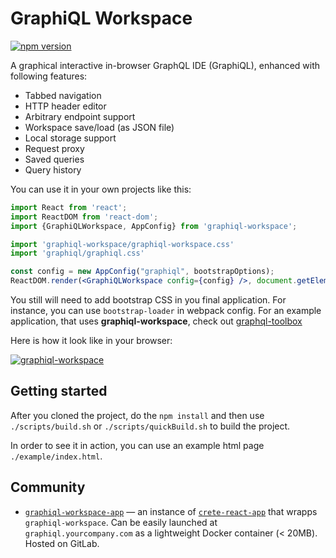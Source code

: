 # GraphiQL Workspace 

[![npm version](https://badge.fury.io/js/graphiql-workspace.svg)](https://badge.fury.io/js/graphiql-workspace)

A graphical interactive in-browser GraphQL IDE (GraphiQL), enhanced with following features:

* Tabbed navigation
* HTTP header editor
* Arbitrary endpoint support
* Workspace save/load (as JSON file)
* Local storage support
* Request proxy
* Saved queries
* Query history

You can use it in your own projects like this:

```jsx
import React from 'react';
import ReactDOM from 'react-dom';
import {GraphiQLWorkspace, AppConfig} from 'graphiql-workspace';

import 'graphiql-workspace/graphiql-workspace.css'
import 'graphiql/graphiql.css'

const config = new AppConfig("graphiql", bootstrapOptions);
ReactDOM.render(<GraphiQLWorkspace config={config} />, document.getElementById('graphiql-workspace'));
```

You still will need to add bootstrap CSS in you final application. For instance, you can use `bootstrap-loader` in webpack config. For an example application, that uses **graphiql-workspace**, check out [graphql-toolbox](http://toolbox.sangria-graphql.org/graphiql) 

Here is how it look like in your browser:

[![graphiql-workspace](https://raw.githubusercontent.com/OlegIlyenko/graphiql-workspace/master/screenshot.png)](http://toolbox.sangria-graphql.org/graphiql)

## Getting started

After you cloned the project, do the `npm install` and then use `./scripts/build.sh` or `./scripts/quickBuild.sh` to build the project.

In order to see it in action, you can use an example html page `./example/index.html`.  

## Community

* [`graphiql-workspace-app`](https://gitlab.com/kachkaev/graphiql-workspace-app) — an instance of [`crete-react-app`](https://github.com/facebookincubator/create-react-app) that wrapps `graphiql-workspace`. Can be easily launched at `graphiql.yourcompany.com` as a lightweight Docker container (&lt;&nbsp;20MB). Hosted on GitLab.
